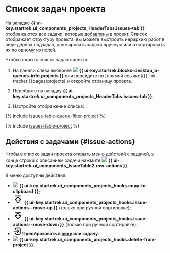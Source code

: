 # Список задач проекта

На вкладке **{{ ui-key.startrek.ui_components_projects_HeaderTabs.issues-tab }}** отображаются все задачи, которые [добавлены](create-project.md#add-tickets) в проект. Список отображает структуру проекта: вы можете выстроить иерархию работ в виде дерева подзадач, ранжировать задачи вручную или отсортировать их по одному из полей.

Чтобы открыть список задач проекта:

1. На панели слева выберите ![](../../_assets/tracker/svg/project.svg)&nbsp;**{{ ui-key.startrek.blocks-desktop_b-queues-info.projects }}** или перейдите по [прямой ссылке]({{ link-tracker }}pages/projects) и откройте страницу проекта.

1. Перейдите на вкладку **{{ ui-key.startrek.ui_components_projects_HeaderTabs.issues-tab }}**. 

1. Настройте отображение списка:

  {% include [issues-table-queue-filter-project](../../_includes/tracker/issues-table-queue-filter-project.md) %}

  {% include [issues-table-project](../../_includes/tracker/issues-table-project.md) %}

## Действия с задачами {#issue-actions}

Чтобы в списке задач проекта открыть меню действий с задачей, в конце строки с описанием задачи нажмите ![](../../_assets/tracker/svg/actions.svg) **{{ ui-key.startrek.ui_components_IssueTable2.row-actions }}**.

В меню доступны действия:
* ![](../../_assets/tracker/text-edit/link.svg) **{{ ui-key.startrek.ui_components_projects_hooks.copy-to-clipboard }}**;
* ![](../../_assets/tracker/svg/move-up.svg) **{{ ui-key.startrek.ui_components_projects_hooks.issue-actions--move-up }}** (только при ручной сортировке);
* ![](../../_assets/tracker/svg/move-down.svg) **{{ ui-key.startrek.ui_components_projects_hooks.issue-actions--move-down }}** (только при ручной сортировке);
* ![](../../_assets/tracker/svg/convert.svg) **Преобразовать в [веху](milestones.md) или задачу**.
* ![](../../_assets/tracker/svg/icon-remove.svg) **{{ ui-key.startrek.ui_components_projects_hooks.delete-from-project }}**.

